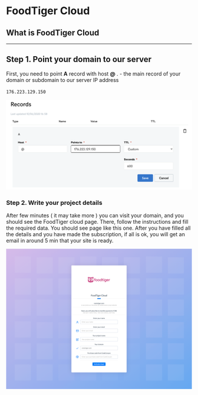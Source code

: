 # FoodTiger Cloud

## What is FoodTiger Cloud

----

## Step 1. Point your domain to our server

First, you need to point **A** record with host **@** . - the main record of your domain or subdomain to our server IP address  
  
`176.223.129.150`  


![](../.gitbook/assets/domain.png)

### Step 2. Write your project details

After few minutes \( it may take more \) you can visit your domain, and you should see the FoodTiger cloud page. There, follow the instructions and fill the required data. You should see page like this one. After you have filled all the details and you have made the subscription, if all is ok, you will get an email in around 5 min that your site is ready. 

![](../.gitbook/assets/screencapture-restotiger-2020-07-05-18_18_17.png)



